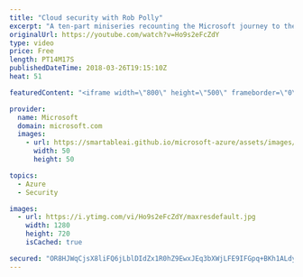 ```yaml
---
title: "Cloud security with Rob Polly"
excerpt: "A ten-part miniseries recounting the Microsoft journey to the cloud—told by the pioneers who took us there. Microsoft cloud security expert Rob Polly outlines the challenges Microsoft faced during the transition to the cloud, and how the company addressed additional concerns related to privacy and geopolitical"
originalUrl: https://youtube.com/watch?v=Ho9s2eFcZdY
type: video
price: Free
length: PT14M17S
publishedDateTime: 2018-03-26T19:15:10Z
heat: 51

featuredContent: "<iframe width=\"800\" height=\"500\" frameborder=\"0\" src=\"https://www.youtube.com/embed/Ho9s2eFcZdY\" allow=\"accelerometer; autoplay; encrypted-media; gyroscope; picture-in-picture\" allowfullscreen></iframe>"

provider:
  name: Microsoft
  domain: microsoft.com
  images:
    - url: https://smartableai.github.io/microsoft-azure/assets/images/organizations/microsoft.com-50x50.jpg
      width: 50
      height: 50

topics:
  - Azure
  - Security

images:
  - url: https://i.ytimg.com/vi/Ho9s2eFcZdY/maxresdefault.jpg
    width: 1280
    height: 720
    isCached: true

secured: "OR8HJWqCjsX8liFQ6jLblDIdZx1R0hZ9EwxJEq3bXWjLFE9IFGpq+BKh1ALdyqIsETjLJ35EuLNUYo/YlV4NJVBe3Sk8DWFLtoyQK4DXU/gWJAt9r9BGaiVs5TLY9xlPeJazeVOGUdTAobiT8Jke/ylnh/2j6sgWzRz20cfdlZirGSmmGWP2+R19+OhXx37USBoAF82syDKpgIOmpourJ39c5J9JNyTtL6OQ79fiZAILQVo1jRP36EO6Q94xPiZZoTeRCuXFoyOY6iGSKbt2u4scRTrV34Z+lT+AkPc3zwdW/Ctj9BsBLsLCYYjJVg3n9U4gE+nKdzAb4X4dQSuxuobaolcX09Ku6MbJfZBpXzeNM6V2D7dplkAL071CVQQBmHnvvz6qxYHoTQ8+5sVUvpViBUFsAsUfX22JeM0MSIE=;XWs2hey8Crmceq3VroajPg=="
---
```


